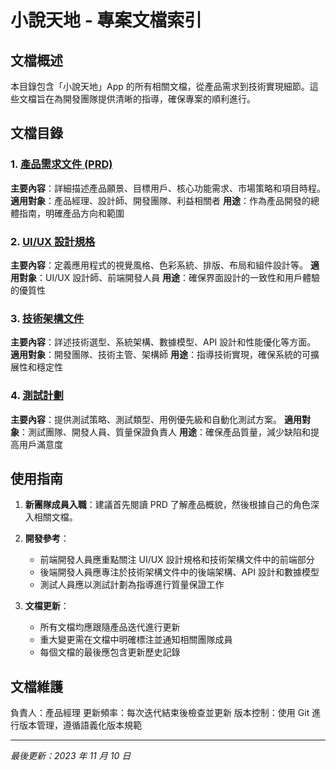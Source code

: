 # 小說天地 - 專案文檔索引

## 文檔概述

本目錄包含「小說天地」App 的所有相關文檔，從產品需求到技術實現細節。這些文檔旨在為開發團隊提供清晰的指導，確保專案的順利進行。

## 文檔目錄

### 1. [產品需求文件 (PRD)](novel_app_prd.md)

**主要內容**：詳細描述產品願景、目標用戶、核心功能需求、市場策略和項目時程。
**適用對象**：產品經理、設計師、開發團隊、利益相關者
**用途**：作為產品開發的總體指南，明確產品方向和範圍

### 2. [UI/UX 設計規格](ui_design_spec.md)

**主要內容**：定義應用程式的視覺風格、色彩系統、排版、布局和組件設計等。
**適用對象**：UI/UX 設計師、前端開發人員
**用途**：確保界面設計的一致性和用戶體驗的優質性

### 3. [技術架構文件](technical_architecture.md)

**主要內容**：詳述技術選型、系統架構、數據模型、API 設計和性能優化等方面。
**適用對象**：開發團隊、技術主管、架構師
**用途**：指導技術實現，確保系統的可擴展性和穩定性

### 4. [測試計劃](testing_plan.md)

**主要內容**：提供測試策略、測試類型、用例優先級和自動化測試方案。
**適用對象**：測試團隊、開發人員、質量保證負責人
**用途**：確保產品質量，減少缺陷和提高用戶滿意度

## 使用指南

1. **新團隊成員入職**：建議首先閱讀 PRD 了解產品概貌，然後根據自己的角色深入相關文檔。

2. **開發參考**：

   - 前端開發人員應重點關注 UI/UX 設計規格和技術架構文件中的前端部分
   - 後端開發人員應專注於技術架構文件中的後端架構、API 設計和數據模型
   - 測試人員應以測試計劃為指導進行質量保證工作

3. **文檔更新**：
   - 所有文檔均應跟隨產品迭代進行更新
   - 重大變更需在文檔中明確標注並通知相關團隊成員
   - 每個文檔的最後應包含更新歷史記錄

## 文檔維護

負責人：產品經理
更新頻率：每次迭代結束後檢查並更新
版本控制：使用 Git 進行版本管理，遵循語義化版本規範

---

_最後更新：2023 年 11 月 10 日_
